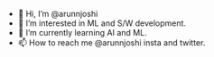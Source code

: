 - 👋 Hi, I’m @arunnjoshi
- 👀 I’m interested in ML and S/W development.
- 🌱 I’m currently learning AI and ML.
- 📫 How to reach me @arunnjoshi insta and twitter.

<!---
arunnjoshi/arunnjoshi is a ✨ special ✨ repository because its `README.md` (this file) appears on your GitHub profile.
You can click the Preview link to take a look at your changes.
--->
